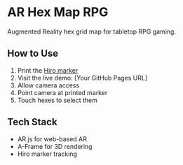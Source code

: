 # AR Hex Map RPG

Augmented Reality hex grid map for tabletop RPG gaming.

## How to Use
1. Print the [Hiro marker](https://raw.githubusercontent.com/AR-js-org/AR.js/master/data/images/hiro.png)
2. Visit the live demo: [Your GitHub Pages URL]
3. Allow camera access
4. Point camera at printed marker
5. Touch hexes to select them

## Tech Stack
- AR.js for web-based AR
- A-Frame for 3D rendering
- Hiro marker tracking
